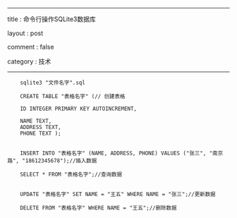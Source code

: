 ___

title : 命令行操作SQLite3数据库

layout : post

comment : false

category : 技术

---



		sqlite3 "文件名字".sql

		CREATE TABLE "表格名字" (//	创建表格
		
		ID INTEGER PRIMARY KEY AUTOINCREMENT,
		
		NAME TEXT,
		ADDRESS TEXT,
		PHONE TEXT );


		INSERT INTO "表格名字" (NAME, ADDRESS, PHONE) VALUES ("张三", "南京路", "18612345678");//插入数据
		
		SELECT * FROM "表格名字";//查询数据
		
		
		UPDATE "表格名字" SET NAME = "王五" WHERE NAME = "张三";//更新数据
		
		DELETE FROM "表格名字" WHERE NAME = "王五";//删除数据
		
		
		


	
